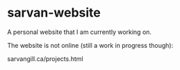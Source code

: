 # sarvan-website
A personal website that I am currently working on.

The website is not online (still a work in progress though):

sarvangill.ca/projects.html
